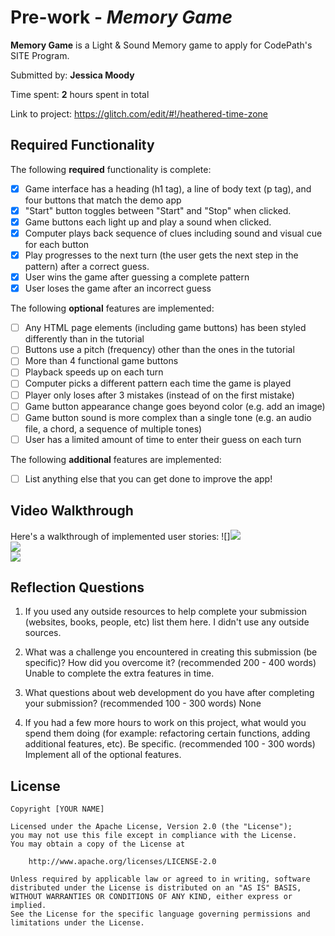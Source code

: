 # Pre-work - *Memory Game*

**Memory Game** is a Light & Sound Memory game to apply for CodePath's SITE Program. 

Submitted by: **Jessica Moody**

Time spent: **2** hours spent in total

Link to project: https://glitch.com/edit/#!/heathered-time-zone

## Required Functionality

The following **required** functionality is complete:

* [x] Game interface has a heading (h1 tag), a line of body text (p tag), and four buttons that match the demo app
* [x] "Start" button toggles between "Start" and "Stop" when clicked. 
* [x] Game buttons each light up and play a sound when clicked. 
* [x] Computer plays back sequence of clues including sound and visual cue for each button
* [x] Play progresses to the next turn (the user gets the next step in the pattern) after a correct guess. 
* [x] User wins the game after guessing a complete pattern
* [x] User loses the game after an incorrect guess

The following **optional** features are implemented:

* [ ] Any HTML page elements (including game buttons) has been styled differently than in the tutorial
* [ ] Buttons use a pitch (frequency) other than the ones in the tutorial
* [ ] More than 4 functional game buttons
* [ ] Playback speeds up on each turn
* [ ] Computer picks a different pattern each time the game is played
* [ ] Player only loses after 3 mistakes (instead of on the first mistake)
* [ ] Game button appearance change goes beyond color (e.g. add an image)
* [ ] Game button sound is more complex than a single tone (e.g. an audio file, a chord, a sequence of multiple tones)
* [ ] User has a limited amount of time to enter their guess on each turn

The following **additional** features are implemented:

- [ ] List anything else that you can get done to improve the app!

## Video Walkthrough

Here's a walkthrough of implemented user stories:
![]<img src="http://g.recordit.co/PEEOSAIHbI.gif"><br>
<img src="http://g.recordit.co/jjRYwMG0sU.gif"><br>
<img src="http://g.recordit.co/cnv75PEjX5.gif"><br>


## Reflection Questions
1. If you used any outside resources to help complete your submission (websites, books, people, etc) list them here. 
    I didn't use any outside sources.

2. What was a challenge you encountered in creating this submission (be specific)? How did you overcome it? (recommended 200 - 400 words) 
    Unable to complete the extra features in time.

3. What questions about web development do you have after completing your submission? (recommended 100 - 300 words) 
    None

4. If you had a few more hours to work on this project, what would you spend them doing (for example: refactoring certain functions, adding additional features, etc). Be specific. (recommended 100 - 300 words) 
    Implement all of the optional features.



## License

    Copyright [YOUR NAME]

    Licensed under the Apache License, Version 2.0 (the "License");
    you may not use this file except in compliance with the License.
    You may obtain a copy of the License at

        http://www.apache.org/licenses/LICENSE-2.0

    Unless required by applicable law or agreed to in writing, software
    distributed under the License is distributed on an "AS IS" BASIS,
    WITHOUT WARRANTIES OR CONDITIONS OF ANY KIND, either express or implied.
    See the License for the specific language governing permissions and
    limitations under the License.
